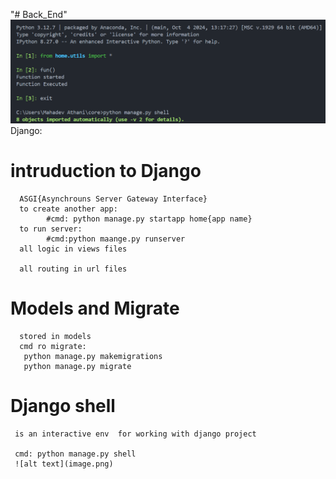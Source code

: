 "# Back_End" 
![alt text](image.png)
Django:
   # intruduction to Django
      ASGI{Asynchrouns Server Gateway Interface}
      to create another app:
            #cmd: python manage.py startapp home{app name}
      to run server:
            #cmd:python maange.py runserver
      all logic in views files

      all routing in url files
   # Models and Migrate
      stored in models
      cmd ro migrate:
       python manage.py makemigrations
       python manage.py migrate

   # Django shell
     is an interactive env  for working with django project

     cmd: python manage.py shell
     ![alt text](image.png)    
